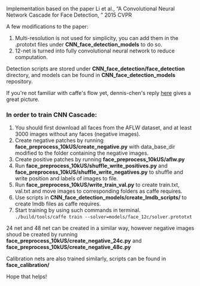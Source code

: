 Implementation based on the paper Li et al., “A Convolutional Neural Network Cascade for Face Detection, ” 2015 CVPR

A few modifications to the paper:<br>
1. Multi-resolution is not used for simplicity, you can add them in the .prototxt files under **CNN_face_detection_models** to do so.<br>
2. 12-net is turned into fully convolutional neural network to reduce computation.

Detection scripts are stored under **CNN_face_detection/face_detection** directory, 
and models can be found in **CNN_face_detection_models** repository.

If you're not familiar with caffe's flow yet, dennis-chen's reply [here](https://github.com/BVLC/caffe/issues/550) gives a great picture.

### In order to train CNN Cascade: 
1. You should first download all faces from the AFLW dataset, and at least 3000 images without any faces (negative images).
2. Create negative patches by running **face_preprocess_10kUS/create_negative.py** with data_base_dir modified to the folder containing the negative images.
3. Create positive patches by running **face_preprocess_10kUS/aflw.py**
4. Run **face_preprocess_10kUS/shuffle_write_positives.py** and **face_preprocess_10kUS/shuffle_write_negatives.py** to shuffle and write position and labels of images to file.
5. Run **face_preprocess_10kUS/write_train_val.py** to create train.txt, val.txt and move images to corresponding folders as caffe requires.
6. Use scripts in **CNN_face_detection_models/create_lmdb_scripts/** to create lmdb files as caffe requires.
7. Start training by using such commands in terminal. <br>
`./build/tools/caffe train --solver=models/face_12c/solver.prototxt`

24 net and 48 net can be created in a similar way, however negative images shoud be created by running **face_preprocess_10kUS/create_negative_24c.py** and **face_preprocess_10kUS/create_negative_48c.py**

Calibration nets are also trained similarly, scripts can be found in **face_calibration/**


Hope that helps!

